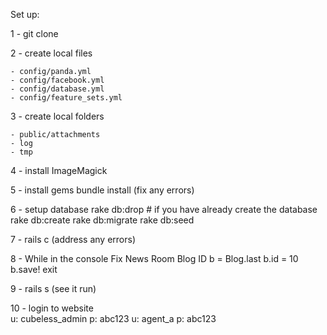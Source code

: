 Set up:

1 - git clone   

2 - create local files

    - config/panda.yml
    - config/facebook.yml
    - config/database.yml
    - config/feature_sets.yml
3 - create local folders       

    - public/attachments
    - log
    - tmp

4 - install ImageMagick

5 - install gems
    bundle install
    (fix any errors)

6 - setup database
    rake db:drop  # if you have already create the database
    rake db:create
    rake db:migrate
    rake db:seed

7 - rails c
    (address any errors)

8 - While in the console Fix News Room Blog ID
      b = Blog.last
      b.id = 10
      b.save!
      exit

9 - rails s
    (see it run)

10 - login to website  
    u: cubeless_admin  p: abc123
    u: agent_a         p: abc123